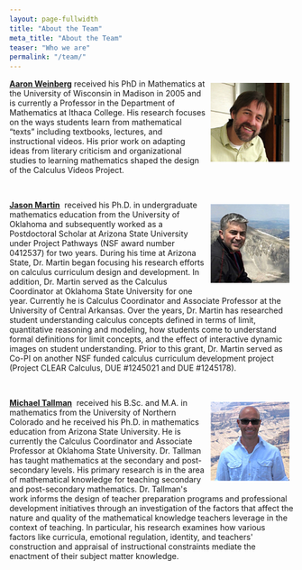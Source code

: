 ```yaml
---
layout: page-fullwidth
title: "About the Team"
meta_title: "About the Team"
teaser: "Who we are"
permalink: "/team/"
---
```


<!--subheadline: "Who we are"-->

<!--For information about the project, [send us an email](mailto:info@calcvids.org?Subject=CalcVidsWebsite)-->

<p><img style="margin: 7px; float: right;" alt="Aaron Weinberg" width="140" src="/images/Weinberg_Headshot.jpg" /><a href="https://faculty.ithaca.edu/aweinberg/"><strong>Aaron Weinberg</strong></a>&nbsp;received his PhD in Mathematics at the University of Wisconsin in Madison in 2005 and is currently a Professor in the Department of Mathematics at Ithaca College. His research focuses on the ways students learn from mathematical “texts” including textbooks, lectures, and instructional videos. His prior work on adapting ideas from literary criticism and organizational studies to learning mathematics shaped the design of the Calculus Videos Project.</p>


<p>&nbsp;</p>

<p><img style="margin: 7px; float: right;" alt="Jason Martin" width="140" src="/images/Martin_Headshot.jpg" /><a href="http://uca.edu/math/facultystaff/jason-martin/"><strong>Jason Martin</strong></a>&nbsp; received his Ph.D. in undergraduate mathematics education from the University of Oklahoma and subsequently worked as a Postdoctoral Scholar at Arizona State University under Project Pathways (NSF award number 0412537) for two years. During his time at Arizona State, Dr. Martin began focusing his research efforts on calculus curriculum design and development. In addition, Dr. Martin served as the Calculus Coordinator at Oklahoma State University for one year. Currently he is Calculus Coordinator and Associate Professor at the University of Central Arkansas. Over the years, Dr. Martin has researched student understanding calculus concepts defined in terms of limit, quantitative reasoning and modeling, how students come to understand formal definitions for limit concepts, and the effect of interactive dynamic images on student understanding. Prior to this grant, Dr. Martin served as Co-PI on another NSF funded calculus curriculum development project (Project CLEAR Calculus, DUE #1245021 and DUE #1245178).

<p>&nbsp;</p>

<p><img style="margin: 7px; float: right;" alt="Michael Tallman" width="140" src="/images/Tallman_Headshot.jpg" /><a href="http://www.michaeltallman.net/Personal/About.html"><strong>Michael Tallman</strong></a>&nbsp; received his B.Sc. and M.A. in mathematics from the University of Northern Colorado and he received his Ph.D. in mathematics education from Arizona State University. He is currently the Calculus Coordinator and Associate Professor at Oklahoma State University. Dr. Tallman has taught mathematics at the secondary and post-secondary levels. His primary research is in the area of mathematical knowledge for teaching secondary and post-secondary mathematics. Dr. Tallman's work informs the design of teacher preparation programs and professional development initiatives through an investigation of the factors that affect the nature and quality of the mathematical knowledge teachers leverage in the context of teaching. In particular, his research examines how various factors like curricula, emotional regulation, identity, and teachers' construction and appraisal of instructional constraints mediate the enactment of their subject matter knowledge.</p>
